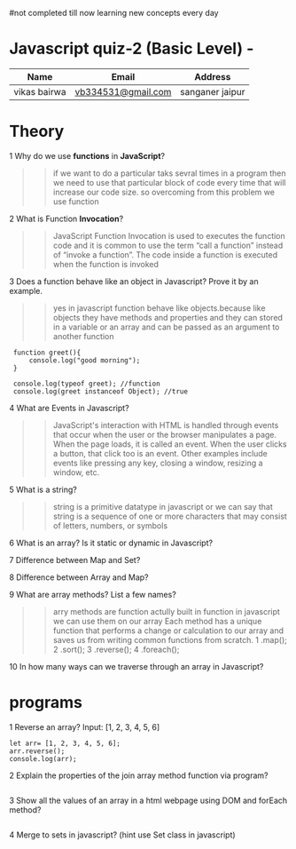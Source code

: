 #not completed till now  learning new concepts every day
# Javascript quiz-2  (Basic Level) -

| Name | Email | Address |
|------|-------|---------|
|vikas bairwa| vb334531@gmail.com |sanganer jaipur|
# Theory

1 Why do we use **functions** in **JavaScript**?
>>if we want to do a particular taks sevral times in a program then we need to use that particular block of code every time that will increase our code size. so overcoming from this problem we use function

2 What is Function **Invocation**?
>>JavaScript Function Invocation is used to executes the function code and it is common to use the term “call a function” instead of “invoke a function”. The code inside a function is executed when the function is invoked

3 Does a function behave like an object in Javascript? Prove it by an example.
>> yes in javascript function behave like objects.because like objects they have methods and properties and they can stored in a variable or an array and can be passed as an argument to another function
```
 function greet(){
     console.log("good morning");
 }
 
 console.log(typeof greet); //function
 console.log(greet instanceof Object); //true
```

4 What are Events in Javascript?
>>JavaScript's interaction with HTML is handled through events that occur when the user or the browser manipulates a page. When the page loads, it is called an event. When the user clicks a button, that click too is an event. Other examples include events like pressing any key, closing a window, resizing a window, etc.

5 What is a string?
>>string is a primitive datatype in javascript or we can say that string is a sequence of one or more characters that may consist of letters, numbers, or symbols

6 What is an array? Is it static or dynamic in Javascript?

>>

7 Difference between Map and Set?
>>

8 Difference between Array and Map?
>>

9 What are array methods? List a few names?
>>arry methods are function actully built in function in javascript we can use them on our array
>> Each method has a unique function that performs a change or calculation to our array and saves us from writing common functions from scratch.
>> 1 .map();
>> 2 .sort();
>> 3 .reverse();
>> 4 .foreach();

10 In how many ways can we traverse through an array in Javascript?
>>

# programs

1 Reverse an array? Input: [1, 2, 3, 4, 5, 6]

```
let arr= [1, 2, 3, 4, 5, 6];
arr.reverse();
console.log(arr);

```

2 Explain the properties of the join array method function via program?

```
```

3 Show all the values of an array in a html webpage using DOM and forEach method?
```
```
4 Merge to sets in javascript? (hint use Set class in javascript)
```
```
